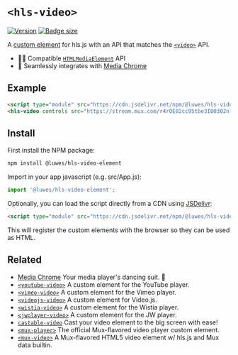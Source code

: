 # `<hls-video>`

[![Version](https://img.shields.io/npm/v/@luwes/hls-video-element?style=flat-square)](https://www.npmjs.com/package/@luwes/hls-video-element) 
[![Badge size](https://img.badgesize.io/https://cdn.jsdelivr.net/npm/@luwes/hls-video-element/+esm?compression=gzip&label=gzip&style=flat-square)](https://cdn.jsdelivr.net/npm/@luwes/hls-video-element/+esm)

A [custom element](https://developer.mozilla.org/en-US/docs/Web/Web_Components/Using_custom_elements) 
for hls.js with an API that matches the 
[`<video>`](https://developer.mozilla.org/en-US/docs/Web/HTML/Element/video) API.

- 🏄‍♂️ Compatible [`HTMLMediaElement`](https://developer.mozilla.org/en-US/docs/Web/API/HTMLMediaElement) API
- 🕺 Seamlessly integrates with [Media Chrome](https://github.com/muxinc/media-chrome)

## Example

<!-- prettier-ignore -->
```html
<script type="module" src="https://cdn.jsdelivr.net/npm/@luwes/hls-video-element@1.0/+esm"></script>
<hls-video controls src="https://stream.mux.com/r4rOE02cc95tbe3I00302nlrHfT023Q3IedFJW029w018KxZA.m3u8"></hls-video>
```

## Install

First install the NPM package:

```bash
npm install @luwes/hls-video-element
```

Import in your app javascript (e.g. src/App.js):

```js
import '@luwes/hls-video-element';
```

Optionally, you can load the script directly from a CDN using [JSDelivr](https://www.jsdelivr.com/):

<!-- prettier-ignore -->
```html
<script type="module" src="https://cdn.jsdelivr.net/npm/@luwes/hls-video-element@1.0/+esm"></script>
```

This will register the custom elements with the browser so they can be used as HTML.

## Related

- [Media Chrome](https://github.com/muxinc/media-chrome) Your media player's dancing suit. 🕺
- [`<youtube-video>`](https://github.com/muxinc/youtube-video-element) A custom element for the YouTube player.
- [`<vimeo-video>`](https://github.com/luwes/vimeo-video-element) A custom element for the Vimeo player.
- [`<videojs-video>`](https://github.com/luwes/videojs-video-element) A custom element for Video.js.
- [`<wistia-video>`](https://github.com/luwes/wistia-video-element) A custom element for the Wistia player.
- [`<jwplayer-video>`](https://github.com/luwes/jwplayer-video-element) A custom element for the JW player.
- [`castable-video`](https://github.com/muxinc/castable-video) Cast your video element to the big screen with ease!
- [`<mux-player>`](https://github.com/muxinc/elements/tree/main/packages/mux-player) The official Mux-flavored video player custom element.
- [`<mux-video>`](https://github.com/muxinc/elements/tree/main/packages/mux-video) A Mux-flavored HTML5 video element w/ hls.js and Mux data builtin.

